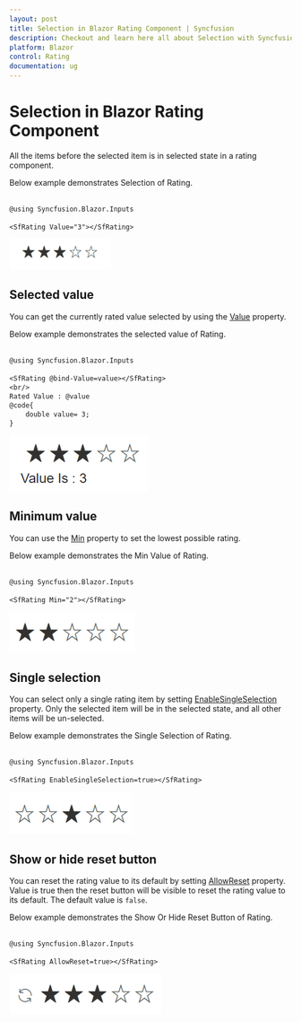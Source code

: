 ```yaml
---
layout: post
title: Selection in Blazor Rating Component | Syncfusion
description: Checkout and learn here all about Selection with Syncfusion Blazor Rating component in Blazor Server App and Blazor WebAssembly App.
platform: Blazor
control: Rating
documentation: ug
---
```


# Selection in Blazor Rating Component

All the items before the selected item is in selected state in a rating component.

Below example demonstrates Selection of Rating.

```cshtml

@using Syncfusion.Blazor.Inputs

<SfRating Value="3"></SfRating>

```

![Blazor Rating Component with Selction](./images/blazor-rating-selection.png)

## Selected value
You can get the currently rated value selected by using the [Value](https://help.syncfusion.com/cr/blazor/Syncfusion.Blazor.Inputs.SfRating.html#Syncfusion_Blazor_Inputs_SfRating_Value) property.

Below example demonstrates the selected value of Rating.

```cshtml

@using Syncfusion.Blazor.Inputs

<SfRating @bind-Value=value></SfRating>
<br/>
Rated Value : @value
@code{
    double value= 3;    
}

```

![Blazor Rating Component with Selected Value](./images/blazor-rating-selected-value.png)

## Minimum value

You can use the [Min](https://help.syncfusion.com/cr/blazor/Syncfusion.Blazor.Inputs.SfRating.html#Syncfusion_Blazor_Inputs_SfRating_Min) property to set the lowest possible rating.

Below example demonstrates the Min Value of Rating.

```cshtml

@using Syncfusion.Blazor.Inputs

<SfRating Min="2"></SfRating>

```

![Blazor Rating Component with Minimum Value](./images/blazor-rating-min.png)

## Single selection

You can select only a single rating item by setting [EnableSingleSelection](https://help.syncfusion.com/cr/blazor/Syncfusion.Blazor.Inputs.SfRating.html#Syncfusion_Blazor_Inputs_SfRating_EnableSingleSelection) property. Only the selected item will be in the selected state, and all other items will be un-selected.

Below example demonstrates the Single Selection of Rating.

```cshtml

@using Syncfusion.Blazor.Inputs

<SfRating EnableSingleSelection=true></SfRating>

```

![Blazor Rating Component with Single Selection](./images/blazor-rating-single-selection.png)

## Show or hide reset button

You can reset the rating value to its default by setting [AllowReset](https://help.syncfusion.com/cr/blazor/Syncfusion.Blazor.Inputs.SfRating.html#Syncfusion_Blazor_Inputs_SfRating_AllowReset) property. Value is true then the reset button will be visible to reset the rating value to its default. The default value is `false`.

Below example demonstrates the Show Or Hide Reset Button of Rating.

```cshtml

@using Syncfusion.Blazor.Inputs

<SfRating AllowReset=true></SfRating>

```

![Blazor Rating Component with Reset button](./images/blazor-rating-allow-reset.png)